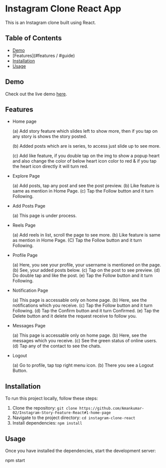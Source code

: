 # Instagram Clone React App

This is an Instagram clone built using React.

## Table of Contents

- [Demo](#demo)
- [Features](#features / #guide)
- [Installation](#installation)
- [Usage](#usage)

## Demo

Check out the live demo [here](https://polite-eclair-17f68e.netlify.app/).

## Features

- Home page

    (a) Add story feature which slides left to show more, then if you tap on any story is shows the story posted.

    (b) Added posts which are is series, to access just slide up to see more.

    (c) Add like feature, if you double tap on the img to show a popup heart and also change the color of below heart icon color to red & if you tap the heart icon directly it will turn red.

- Explore Page

    (a) Add posts, tap any post and see the post preview.
    (b) Like feature is same as mention in Home Page.
    (c) Tap the Follow button and it turn Following.

- Add Posts Page

    (a) This page is under process.

- Reels Page

    (a) Add reels in list,  scroll the page to see more.
    (b) Like feature is same as mention in Home Page.
    (C) Tap the Follow button and it turn Following.

- Profile Page

    (a) Here, you see your profile, your username is mentioned on the page.
    (b) See, your added posts below.
    (c) Tap on the post to see preview.
    (d) Do double tap and like the post.
    (e) Tap the Follow button and it turn Following.

- Notification Page

    (a) This page is accessable only on home page.
    (b) Here, see the notifications which you receive.
    (c) Tap the Follow button and it turn Following.
    (d) Tap the Confirm button and it turn Confirmed.
    (e) Tap the Delete button and it delete the request receive to follow you.

- Messages Page

    (a) This page is accessable only on home page.
    (b) Here, see the messages which you receive.
    (c) See the green status of online users.
    (d) Tap any of the contact to see the chats.

- Logout

    (a) Go to profile, tap top right menu icon.
    (b) There you see a Logout Button.


## Installation

To run this project locally, follow these steps:

1. Clone the repository: `git clone https://github.com/Amankumar-02/Instagram-Story-Feature-React#1-home-page`
2. Navigate to the project directory: `cd instagram-clone-react`
3. Install dependencies: `npm install`

## Usage

Once you have installed the dependencies, start the development server:

npm start
